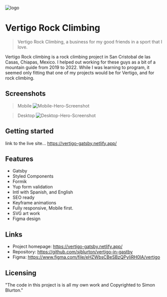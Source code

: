 ![logo](https://github.com/sjblurton/vertigo-in-gastby/blob/master/src/assets/icons/logo.svg)

# Vertigo Rock Climbing

> Vertigo Rock Climbing, a business for my good friends in a sport that I love.

Vertigo Rock climbing is a rock climbing project in San Cristobal de las Casas, Chiapas, Mexico. I helped out working for these guys as a bit of a mountain guide from 2019 to 2022. While I was learning to program, it seemed only fitting that one of my projects would be for Vertigo, and for rock climbing.

## Screenshots

> Mobile
> ![Mobile-Hero-Screenshot](https://github.com/sjblurton/vertigo-in-gastby/blob/master/src/assets/screenshots/mobile-window.png)

> Desktop
> ![Desktop-Hero-Screenshot](https://github.com/sjblurton/vertigo-in-gastby/blob/master/src/assets/screenshots/browser-window.png)

## Getting started

link to the live site... https://vertigo-gatsby.netlify.app/

## Features

- Gatsby
- Styled Components
- Formik
- Yup form validation
- Intl with Spanish, and English
- SEO ready
- Keyframe animations
- Fully responsive, Mobile first.
- SVG art work
- Figma design

## Links

- Project homepage: https://vertigo-gatsby.netlify.app/
- Repository: https://github.com/sjblurton/vertigo-in-gastby
- Figma: https://www.figma.com/file/eHZWbsCBeSBzQPyIiRH0lA/vertigo

## Licensing

"The code in this project is is all my own work and Copyrighted to Simon Blurton."
